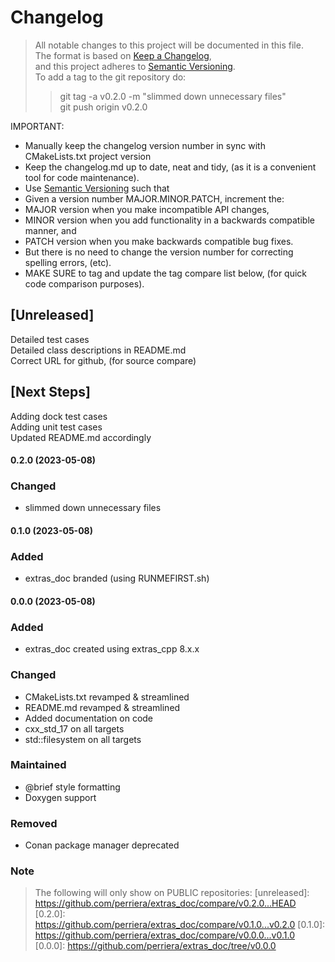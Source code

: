 # Changelog

> All notable changes to this project will be documented in this file.</br>
> The format is based on [Keep a Changelog](https://keepachangelog.com/en/1.0.0/), </br>
> and this project adheres to [Semantic Versioning](https://semver.org/spec/v2.0.0.html).</br>
> To add a tag to the git repository do:
>
> > git tag -a v0.2.0 -m "slimmed down unnecessary files"</br>
> > git push origin v0.2.0

IMPORTANT:

- Manually keep the changelog version number in sync with CMakeLists.txt project version<br>
- Keep the changelog.md up to date, neat and tidy, (as it is a convenient tool for code maintenance).<br>
- Use [Semantic Versioning](https://semver.org/spec/v2.0.0.html) such that<br>
- Given a version number MAJOR.MINOR.PATCH, increment the:<br>
- MAJOR version when you make incompatible API changes,<br>
- MINOR version when you add functionality in a backwards compatible manner, and<br>
- PATCH version when you make backwards compatible bug fixes. <br>
- But there is no need to change the version number for correcting spelling errors, (etc).<br>
- MAKE SURE to tag and update the tag compare list below, (for quick code comparison purposes).<br>

## [Unreleased]

Detailed test cases</br>
Detailed class descriptions in README.md</br>
Correct URL for github, (for source compare)</br>

## [Next Steps]

Adding dock test cases </br>
Adding unit test cases </br>
Updated README.md accordingly</br>

#### 0.2.0 (2023-05-08)
### Changed
- slimmed down unnecessary files

#### 0.1.0 (2023-05-08)
### Added
- extras_doc branded (using RUNMEFIRST.sh)

#### 0.0.0 (2023-05-08)
### Added
- extras_doc created using extras_cpp 8.x.x

### Changed

- CMakeLists.txt revamped & streamlined
- README.md revamped & streamlined
- Added documentation on code
- cxx_std_17 on all targets
- std::filesystem on all targets

### Maintained

- @brief style formatting
- Doxygen support

### Removed

- Conan package manager deprecated

### Note
> The following will only show on PUBLIC repositories:
[unreleased]: https://github.com/perriera/extras_doc/compare/v0.2.0...HEAD
[0.2.0]: https://github.com/perriera/extras_doc/compare/v0.1.0...v0.2.0
[0.1.0]: https://github.com/perriera/extras_doc/compare/v0.0.0...v0.1.0
[0.0.0]: https://github.com/perriera/extras_doc/tree/v0.0.0
